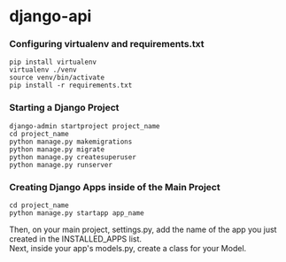 # django-api

### Configuring virtualenv and requirements.txt

```
pip install virtualenv
virtualenv ./venv
source venv/bin/activate
pip install -r requirements.txt
```

### Starting a Django Project

```
django-admin startproject project_name
cd project_name
python manage.py makemigrations
python manage.py migrate
python manage.py createsuperuser
python manage.py runserver
```

### Creating Django Apps inside of the Main Project

```
cd project_name
python manage.py startapp app_name
```

Then, on your main project, settings.py, add the name of the app you just created in the INSTALLED_APPS list. <br>
Next, inside your app's models.py, create a class for your Model.